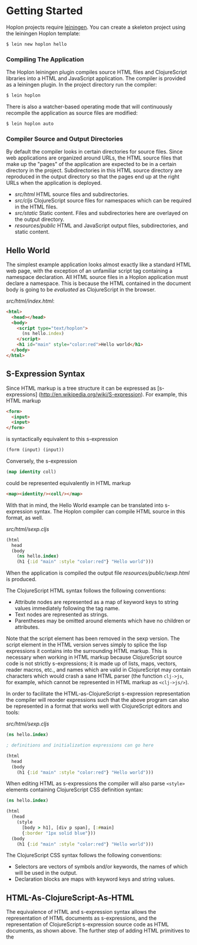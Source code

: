 # Getting Started

Hoplon projects require [leiningen](https://raw.github.com/technomancy/leiningen/stable/bin/lein).
You can create a skeleton project using the leiningen Hoplon template:

```bash
$ lein new hoplon hello
```

### Compiling The Application

The Hoplon leiningen plugin compiles source HTML files and ClojureScript libraries
into a HTML and JavaScript application. The compiler is provided as a leiningen
plugin. In the project directory run the compiler:

```bash
$ lein hoplon
```

There is also a watcher-based operating mode that will continuously recompile the
application as source files are modified:

```bash
$ lein hoplon auto
```

### Compiler Source and Output Directories

By default the compiler looks in certain directories for source files. Since web
applications are organized around URLs, the HTML source files that make up the 
"pages" of the application are expected to be in a certain directory in the project.
Subdirectories in this HTML source directory are reproduced in the output directory
so that the pages end up at the right URLs when the application is deployed.

* _src/html_ HTML source files and subdirectories.
* _src/cljs_ ClojureScript source files for namespaces which can be required in the
  HTML files.
* _src/static_ Static content. Files and subdirectories here are overlayed on the
  output directory.
* _resources/public_ HTML and JavaScript output files, subdirectories, and static
  content.

## Hello World

The simplest example application looks almost exactly like a standard HTML web
page, with the exception of an unfamiliar script tag containing a namespace
declaration. All HTML source files in a Hoplon application must declare a namespace.
This is because the HTML contained in the document body is going to be _evaluated_
as ClojureScript in the browser.

_src/html/index.html_:

```html
<html>
  <head></head>
  <body>
    <script type="text/hoplon">
      (ns hello.index)
    </script>   
    <h1 id="main" style="color:red">Hello world</h1>
  </body>
</html>
```

## S-Expression Syntax

Since HTML markup is a tree structure it can be expressed as [s-expressions]
(http://en.wikipedia.org/wiki/S-expression). For example, this HTML markup

```html
<form>
  <input>
  <input>
</form>
```

is syntactically equivalent to this s-expression

```clojure
(form (input) (input))
```

Conversely, the s-expression

```clojure
(map identity coll)
```

could be represented equivalently in HTML markup

```html
<map><identity/><coll/></map>
```

With that in mind, the Hello World example can be translated into s-expression
syntax. The Hoplon compiler can compile HTML source in this format, as well.

_src/html/sexp.cljs_

```clojure
(html
  head
  (body
    (ns hello.index)
    (h1 {:id "main" :style "color:red"} "Hello world")))
```

When the application is compiled the output file _resources/public/sexp.html_
is produced.

The ClojureScript HTML syntax follows the following conventions:

* Attribute nodes are represented as a map of keyword keys to string values
  immediately following the tag name.
* Text nodes are represented as strings.
* Parentheses may be omitted around elements which have no children or attributes.

Note that the script element has been removed in the sexp version. The script
element in the HTML version serves simply to splice the lisp expressions it
contains into the surrounding HTML markup. This is necessary when working in
HTML markup because ClojureScript source code is not strictly s-expressions; it
is made up of lists, maps, vectors, reader macros, etc., and names which are
valid in ClojureScript may contain characters which would crash a sane HTML
parser (the function `clj->js`, for example, which cannot be represented in
HTML markup as `<clj->js/>`).

In order to facilitate the HTML-as-ClojureScript s-expression representation
the compiler will reorder expressions such that the above program can also be
represented in a format that works well with ClojureScript editors and tools:

_src/html/sexp.cljs_

```clojure
(ns hello.index)

; definitions and initialization expressions can go here

(html
  head
  (body
    (h1 {:id "main" :style "color:red"} "Hello world")))
```

When editing HTML as s-expressions the compiler will also parse `<style>`
elements containing ClojureScript CSS definition syntax:

```clojure
(ns hello.index)

(html
  (head
    (style
      [body > h1], [div p span], [:#main]
      {:border "1px solid blue"}))
  (body
    (h1 {:id "main" :style "color:red"} "Hello world")))
```

The ClojureScript CSS syntax follows the following conventions:

* Selectors are vectors of symbols and/or keywords, the names of which will
  be used in the output.
* Declaration blocks are maps with keyword keys and string values.

## HTML-As-ClojureScript-As-HTML

The equivalence of HTML and s-expression syntax allows the representation
of HTML documents as s-expressions, and the representation of ClojureScript
s-expression source code as HTML documents, as shown above. The further
step of adding HTML primitives to the 

